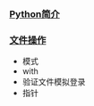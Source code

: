 ### [Python简介](https://sqlsafe.github.io/2022/04/16/Python%E7%AE%80%E4%BB%8B/)

### [文件操作](https://sqlsafe.github.io/2022/04/18/Python%E6%96%87%E4%BB%B6%E6%93%8D%E4%BD%9C/)
- 模式
- with
- 验证文件模拟登录
- 指针
